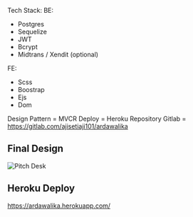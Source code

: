 Tech Stack:
BE:

- Postgres
- Sequelize
- JWT
- Bcrypt
- Midtrans / Xendit (optional)

FE:

- Scss
- Boostrap
- Ejs
- Dom

Design Pattern = MVCR
Deploy = Heroku
Repository Gitlab = https://gitlab.com/ajisetiaji101/ardawalika


## Final Design
![Pitch Desk](https://user-images.githubusercontent.com/73755395/158775103-17611842-e649-403c-80a4-775bcb50a99e.png)

## Heroku Deploy
https://ardawalika.herokuapp.com/
